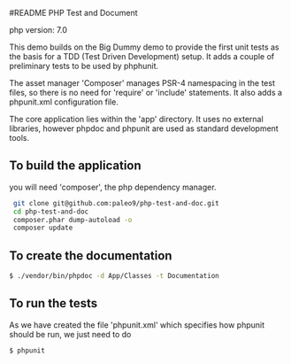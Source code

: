 #README PHP Test and Document

php version: 7.0

This demo builds on the Big Dummy demo to provide the first unit tests as the
basis for a TDD (Test Driven Development) setup. It adds a couple of
preliminary tests to be used by phphunit.

The asset manager 'Composer' manages PSR-4 namespacing in the test files, so
there is no need for 'require' or 'include' statements. It also adds a
phpunit.xml configuration file.

The core application lies within the 'app' directory. It uses no external
libraries, however phpdoc and phpunit are used as standard
development tools.

## To build the application
you will need 'composer', the php dependency manager.
```bash
 git clone git@github.com:paleo9/php-test-and-doc.git
 cd php-test-and-doc
 composer.phar dump-autoload -o
 composer update
```

## To create the documentation
```bash
$ ./vendor/bin/phpdoc -d App/Classes -t Documentation
```
## To run the tests
As we have created the file 'phpunit.xml' which specifies how phpunit should be
run, we just need to do
```bash
$ phpunit
```
